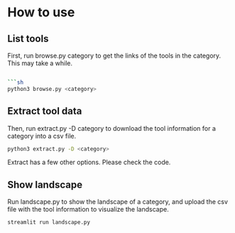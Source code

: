 # How to use

## List tools
First, run browse.py category to get the links of the tools in the category. This may take a while.

```bash

```sh
python3 browse.py <category>
```

## Extract tool data
Then, run extract.py -D category to download the tool information for a category into a csv file.

```sh
python3 extract.py -D <category>
```

Extract has a few other options. Please check the code.

## Show landscape
Run landscape.py to show the landscape of a category, and upload the csv file with the tool information to visualize the landscape.

```sh
streamlit run landscape.py
```